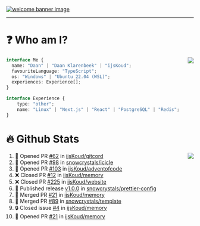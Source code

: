 <h1 align="center" style="display:none;"></h1>

<a href="https://ijskoud.dev/"><img src="https://cdn.ijskoud.dev/files/IIcds5oPKl.png" alt="welcome banner image" /></a>

---

# ❓ Who am I?

<img align="right" src="http://gh-stats.ijskoud.dev/api/top-langs?username=ijsKoud&cache_seconds=1800&layout=compact&hide_border=true&hide_rank=true&show_icons=true&theme=dark&title_color=ffffff&hide_border=true&locale=en" />

```typescript
interface Me {
  name: "Daan" | "Daan Klarenbeek" | "ijsKoud";
  favouriteLanguage: "TypeScript";
  os: "Windows" | "Ubuntu 22.04 (WSL)";
  experiences: Experience[];
}

interface Experience {
    type: "other";
    name: "Linux" | "Next.js" | "React" | "PostgreSQL" | "Redis";
}
```

# 🔥 Github Stats

<img align="right" src="http://gh-stats.ijskoud.dev/api? username=ijsKoud&cache_seconds=1800&hide_border=true&hide_rank=true&show_icons=true&theme=dark&title_color=ffffff&hide_border=true&locale=en">

<!--START_SECTION:activity-->
1. 💪 Opened PR [#62](https://github.com/ijsKoud/gitcord/pull/62) in [ijsKoud/gitcord](https://github.com/ijsKoud/gitcord)
2. 💪 Opened PR [#98](https://github.com/snowcrystals/icicle/pull/98) in [snowcrystals/icicle](https://github.com/snowcrystals/icicle)
3. 💪 Opened PR [#103](https://github.com/ijsKoud/adventofcode/pull/103) in [ijsKoud/adventofcode](https://github.com/ijsKoud/adventofcode)
4. ❌ Closed PR [#12](https://github.com/ijsKoud/memory/pull/12) in [ijsKoud/memory](https://github.com/ijsKoud/memory)
5. ❌ Closed PR [#225](https://github.com/ijsKoud/website/pull/225) in [ijsKoud/website](https://github.com/ijsKoud/website)
6. 🚀 Published release [v1.0.0](https://github.com/snowcrystals/prettier-config/releases/tag/v1.0.0) in [snowcrystals/prettier-config](https://github.com/snowcrystals/prettier-config)
7. 🎉 Merged PR [#21](https://github.com/ijsKoud/memory/pull/21) in [ijsKoud/memory](https://github.com/ijsKoud/memory)
8. 🎉 Merged PR [#89](https://github.com/snowcrystals/template/pull/89) in [snowcrystals/template](https://github.com/snowcrystals/template)
9. 🔒 Closed issue [#4](https://github.com/ijsKoud/memory/issues/4) in [ijsKoud/memory](https://github.com/ijsKoud/memory)
10. 💪 Opened PR [#21](https://github.com/ijsKoud/memory/pull/21) in [ijsKoud/memory](https://github.com/ijsKoud/memory)
<!--END_SECTION:activity-->

<h1 align="center" style="display:none;"></h1>
